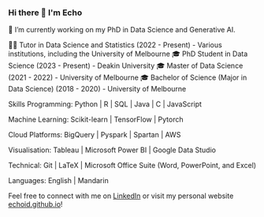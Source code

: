 ### Hi there 👋 I'm Echo

<!--
**echoid/echoid** is a ✨ _special_ ✨ repository because its `README.md` (this file) appears on your GitHub profile.

Here are some ideas to get you started:

- 🔭 I’m currently working on ...
- 🌱 I’m currently learning ...
- 👯 I’m looking to collaborate on ...
- 🤔 I’m looking for help with ...
- 💬 Ask me about ...
- 📫 How to reach me: ...
- 😄 Pronouns: ...
- ⚡ Fun fact: ...
-->

🔭 I’m currently working on my PhD in Data Science and Generative AI.

👨‍🏫 Tutor in Data Science and Statistics (2022 - Present) - Various institutions, including the University of Melbourne
🎓 PhD Student in Data Science (2023 - Present) - Deakin University
🎓 Master of Data Science (2021 - 2022) - University of Melbourne
🎓 Bachelor of Science (Major in Data Science) (2018 - 2020) - University of Melbourne


Skills
Programming: Python | R | SQL | Java | C | JavaScript

Machine Learning: Scikit-learn | TensorFlow | Pytorch

Cloud Platforms: BigQuery | Pyspark | Spartan | AWS

Visualisation: Tableau | Microsoft Power BI | Google Data Studio

Technical: Git | LaTeX | Microsoft Office Suite (Word, PowerPoint, and Excel)

Languages: English | Mandarin


Feel free to connect with me on [LinkedIn](https://www.linkedin.com/in/youran-zhou) or visit my personal website [echoid.github.io](https://echoid.github.io)!
